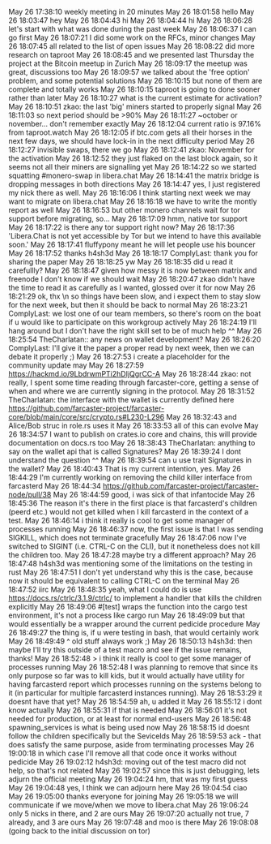 May 26 17:38:10 <h4sh3d>        weekly meeting in 20 minutes
May 26 18:01:58 <TheCharlatan>  hello
May 26 18:03:47 <zkao>  hey
May 26 18:04:43 <h4sh3d>        hi
May 26 18:04:44 <lederstrumpf>  hi
May 26 18:06:28 <h4sh3d>        let's start with what was done during the past week
May 26 18:06:37 <h4sh3d>        I can go first
May 26 18:07:21 <h4sh3d>        I did some work on the RFCs, minor changes
May 26 18:07:45 <h4sh3d>        all related to the list of open issues
May 26 18:08:22 <h4sh3d>        did more research on taproot
May 26 18:08:45 <h4sh3d>        and we presented last Thursday the project at the Bitcoin meetup in Zurich
May 26 18:09:17 <h4sh3d>        the meetup was great, discussions too
May 26 18:09:57 <h4sh3d>        we talked about the 'free option' problem, and some potential solutions
May 26 18:10:15 <h4sh3d>        but none of them are complete and totally works
May 26 18:10:15 <zkao>  taproot is going to done sooner rather than later
May 26 18:10:27 <zkao>  what is the current estimate for activation?
May 26 18:10:51 <h4sh3d>        zkao: the last 'big' miners started to properly signal
May 26 18:11:03 <h4sh3d>        so next period should be >90%
May 26 18:11:27 <h4sh3d>        ~october or november... don't remember exactly
May 26 18:12:04 <h4sh3d>        current ratio is 97.16% from taproot.watch
May 26 18:12:05 <lederstrumpf>  if btc.com gets all their horses in the next few days, we should have lock-in in the next difficulty period
May 26 18:12:27 <zkao>  invisible swaps, there we go
May 26 18:12:41 <h4sh3d>        zkao: November for the activation
May 26 18:12:52 <lederstrumpf>  they just flaked on the last block again, so it seems not all their miners are signalling yet
May 26 18:14:22 <zkao>  so we started squatting #monero-swap in libera.chat
May 26 18:14:41 <zkao>  the matrix bridge is dropping messages in both directions
May 26 18:14:47 <TheCharlatan>  yes, I just registered my nick there as well.
May 26 18:16:06 <h4sh3d>        I think starting next week we may want to migrate on libera.chat
May 26 18:16:18 <zkao>  we have to write the montly report as well
May 26 18:16:53 <h4sh3d>        but other monero channels wait for tor support before migrating, so...
May 26 18:17:09 <zkao>  hmm, native tor support
May 26 18:17:22 <ComplyLast>    is there any tor support right now?
May 26 18:17:36 <h4sh3d>        'Libera.Chat is not yet accessible by Tor but we intend to have this available soon.'
May 26 18:17:41 <zkao>  fluffypony meant he will let people use his bouncer
May 26 18:17:52 <ComplyLast>    thanks h4sh3d
May 26 18:18:17 <zkao>  ComplyLast: thank you for sharing the paper
May 26 18:18:25 <ComplyLast>    yw
May 26 18:18:35 <zkao>  did u read it carefullly?
May 26 18:18:47 <h4sh3d>        given how messy it is now between matrix and freenode I don't know if we should wait
May 26 18:20:47 <ComplyLast>    zkao didn't have the time to read it as carefully as I wanted, glossed over it for now
May 26 18:21:29 <zkao>  ok, thx \n so things have been slow, and i expect them to stay slow for the next week, but then it should be back to normal
May 26 18:23:21 <zkao>  ComplyLast: we lost one of our team members, so there's room on the boat if u would like to participate on this workgroup actively
May 26 18:24:19 <ComplyLast>    I'll hang around but I don't have the right skill set to be of much help ^^
May 26 18:25:54 <zkao>  TheCharlatan:: any news on wallet development?
May 26 18:26:20 <lederstrumpf>  ComplyLast: I'll give it the paper a proper read by next week, then we can debate it properly ;)
May 26 18:27:53 <zkao>  i create a placeholder for the community update may
May 26 18:27:59 <zkao>  https://hackmd.io/9LbdrwmPTi2hDIjQgrCC-A
May 26 18:28:44 <TheCharlatan>  zkao: not really, I spent some time reading through farcaster-core, getting a sense of when and where we are currently signing in the protocol.
May 26 18:31:52 <h4sh3d>        TheCharlatan: the interface with the wallet is currently defined here https://github.com/farcaster-project/farcaster-core/blob/main/core/src/crypto.rs#L230-L296
May 26 18:32:43 <h4sh3d>        and Alice/Bob struc in role.rs uses it
May 26 18:33:53 <h4sh3d>        all of this can evolve
May 26 18:34:57 <h4sh3d>        I want to publish on crates.io core and chains, this will provide documentation on docs.rs too
May 26 18:38:43 <zkao>  TheCharlatan: anything to say on the wallet api that is called Signatures?
May 26 18:39:24 <TheCharlatan>  I dont understand the question ^^
May 26 18:39:54 <zkao>  can u use trait Signatures in the wallet?
May 26 18:40:43 <TheCharlatan>  That is my current intention, yes.
May 26 18:44:29 <lederstrumpf>  I'm currently working on removing the child killer interface from farcasterd
May 26 18:44:34 <lederstrumpf>  https://github.com/farcaster-project/farcaster-node/pull/38
May 26 18:44:59 <zkao>  good, i was sick of that infantocide
May 26 18:45:36 <lederstrumpf>  The reason it's there in the first place is that farcasterd's children (peerd etc.) would not get killed when I kill farcasterd in the context of a test.
May 26 18:46:14 <zkao>  i think it really is cool to get some manager of processes running
May 26 18:46:37 <lederstrumpf>  now, the first issue is that I was sending SIGKILL, which does not terminate gracefully
May 26 18:47:06 <lederstrumpf>  now I've switched to SIGINT (i.e. CTRL-C on the CLI), but it nonetheless does not kill the children too.
May 26 18:47:28 <zkao>  maybe try a different approach?
May 26 18:47:48 <zkao>  h4sh3d was mentioning some of the limitations on the testing in rust
May 26 18:47:51 <lederstrumpf>  I don't yet understand why this is the case, because now it should be equivalent to calling CTRL-C on the terminal
May 26 18:47:52 <zkao>  iirc
May 26 18:48:35 <lederstrumpf>  yeah, what I could do is use https://docs.rs/ctrlc/3.1.9/ctrlc/ to implement a handler that kills the children explicitly
May 26 18:49:06 <h4sh3d>        #[test] wraps the function into the cargo test environment, it's not a process like cargo run
May 26 18:49:09 <lederstrumpf>  but that would essentially be a wrapper around the current pedicide procedure
May 26 18:49:27 <zkao>  the thing is, if u were testing in bash, that would certainly work
May 26 18:49:49 <h4sh3d>        ^ old stuff always work ;)
May 26 18:50:13 <lederstrumpf>  h4sh3d: then maybe I'll try this outside of a test macro and see if the issue remains, thanks!
May 26 18:52:48 <lederstrumpf>  > i think it really is cool to get some manager of processes running
May 26 18:52:48 <lederstrumpf>  I was planning to remove that since its only purpose so far was to kill kids, but it would actually have utility for having farcasterd report which processes running on the systems belong to it (in particular for multiple farcasterd instances running).
May 26 18:53:29 <zkao>  it doesnt have that yet?
May 26 18:54:59 <zkao>  ah, u added it
May 26 18:55:12 <zkao>  i dont know actually
May 26 18:55:31 <zkao>  if that is needed
May 26 18:56:01 <lederstrumpf>  it's not needed for production, or at least for normal end-users
May 26 18:56:48 <zkao>  spawning_services is what is being used now
May 26 18:58:15 <zkao>  id doesnt follow the children specifically but the SeviceIds
May 26 18:59:53 <lederstrumpf>  ack - that does satisfy the same purpose, aside from terminating processes
May 26 19:00:18 <lederstrumpf>  in which case I'll remove all that code once it works without pedicide
May 26 19:02:12 <lederstrumpf>  h4sh3d: moving out of the test macro did not help, so that's not related
May 26 19:02:57 <zkao>  since this is just debugging, lets adjurn the official meeting
May 26 19:04:24 <h4sh3d>        hm, that was my first guess
May 26 19:04:48 <h4sh3d>        yes, I think we can adjourn here
May 26 19:04:54 <lederstrumpf>  ciao
May 26 19:05:00 <h4sh3d>        thanks everyone for joining
May 26 19:05:18 <h4sh3d>        we will communicate if we move/when we move to libera.chat
May 26 19:06:24 <zkao>  only 5 nicks in there, and 2 are ours
May 26 19:07:20 <zkao>  actually not true, 7 already, and 3 are ours
May 26 19:07:48 <zkao>  and moo is there
May 26 19:08:08 <zkao>  (going back to the initial discussion on tor)

